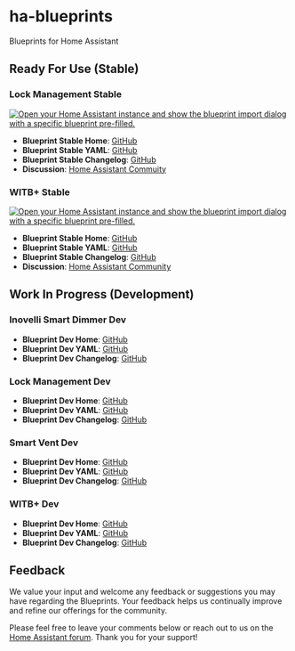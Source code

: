 # ha-blueprints

Blueprints for Home Assistant

## Ready For Use (Stable)

### Lock Management Stable

[![Open your Home Assistant instance and show the blueprint import dialog with a specific blueprint pre-filled.](https://my.home-assistant.io/badges/blueprint_import.svg)](https://my.home-assistant.io/redirect/blueprint_import/?blueprint_url=https%3A%2F%2Fgithub.com%2Fasucrews%2Fha-blueprints%2Fblob%2Fmain%2Fautomations%2Flock_management%2Flock_management.yaml)

- **Blueprint Stable Home**: [GitHub](https://github.com/asucrews/ha-blueprints/blob/main/automations/lock_management)
- **Blueprint Stable YAML**: [GitHub](https://github.com/asucrews/ha-blueprints/blob/main/automations/lock_management/lock_management.yaml)
- **Blueprint Stable Changelog**: [GitHub](https://github.com/asucrews/ha-blueprints/blob/main/automations/lock_management/CHANGELOG.md)
- **Discussion**: [Home Assistant Commuity](https://community.home-assistant.io/t/introducing-lock-management-blueprint/723413)

### WITB+ Stable

[![Open your Home Assistant instance and show the blueprint import dialog with a specific blueprint pre-filled.](https://my.home-assistant.io/badges/blueprint_import.svg)](https://my.home-assistant.io/redirect/blueprint_import/?blueprint_url=https%3A%2F%2Fgithub.com%2Fasucrews%2Fha-blueprints%2Fblob%2Fmain%2Fautomations%2Fwitb_plus%2Fwitb_plus.yaml)

- **Blueprint Stable Home**: [GitHub](https://github.com/asucrews/ha-blueprints/tree/main/automations/witb_plus)
- **Blueprint Stable YAML**: [GitHub](https://github.com/asucrews/ha-blueprints/blob/main/automations/witb_plus/witb_plus.yaml)
- **Blueprint Stable Changelog**: [GitHub](https://github.com/asucrews/ha-blueprints/blob/main/automations/witb_plus/CHANGELOG.md)
- **Discussion**: [Home Assistant Community](https://community.home-assistant.io/t/witb-wasp-in-the-box-plus-blueprint/721520)

## Work In Progress (Development)

### Inovelli Smart Dimmer Dev

- **Blueprint Dev Home**: [GitHub](https://github.com/asucrews/ha-blueprints/blob/main/automations/inovelli/red/smart_dimmer/dev)
- **Blueprint Dev YAML**: [GitHub](https://github.com/asucrews/ha-blueprints/blob/main/automations/inovelli/red/smart_dimmer/smart_dimmer.yaml)
- **Blueprint Dev Changelog**: [GitHub](https://github.com/asucrews/ha-blueprints/blob/main/automations/inovelli/red/smart_dimmer/dev/CHANGELOG_DEV.md)

### Lock Management Dev

- **Blueprint Dev Home**: [GitHub](https://github.com/asucrews/ha-blueprints/blob/main/automations/lock_management/dev)
- **Blueprint Dev YAML**: [GitHub](https://github.com/asucrews/ha-blueprints/blob/main/automations/lock_management/dev/lock_management_dev.yaml)
- **Blueprint Dev Changelog**: [GitHub](https://github.com/asucrews/ha-blueprints/blob/main/automations/lock_management/dev/CHANGELOG_DEV.md)

### Smart Vent Dev

- **Blueprint Dev Home**: [GitHub](https://github.com/asucrews/ha-blueprints/blob/main/automations/smart_vents/dev)
- **Blueprint Dev YAML**: [GitHub](https://github.com/asucrews/ha-blueprints/blob/main/automations/smart_vents/flair.yaml)
- **Blueprint Dev Changelog**: [GitHub](https://github.com/asucrews/ha-blueprints/blob/main/automations/smart_vents/dev/CHANGELOG_DEV.md)

### WITB+ Dev

- **Blueprint Dev Home**: [GitHub](https://github.com/asucrews/ha-blueprints/tree/main/automations/witb_plus/dev)
- **Blueprint Dev YAML**: [GitHub](https://github.com/asucrews/ha-blueprints/blob/main/automations/witb_plus/dev/witb_plus_dev.yaml)
- **Blueprint Dev Changelog**: [GitHub](https://github.com/asucrews/ha-blueprints/blob/main/automations/witb_plus/dev/CHANGELOG_DEV.md)

## Feedback

We value your input and welcome any feedback or suggestions you may have regarding the Blueprints. Your feedback helps us continually improve and refine our offerings for the community.

Please feel free to leave your comments below or reach out to us on the [Home Assistant forum](https://community.home-assistant.io/). Thank you for your support!
